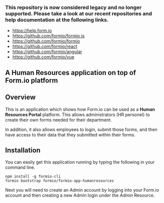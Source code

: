 ### This repository is now considered legacy and no longer supported. Please take a look at our recent repositories and help documentation at the following links.

 - https://help.form.io
 - https://github.com/formio/formio.js
 - https://github.com/formio/formio
 - https://github.com/formio/react
 - https://github.com/formio/angular
 - https://github.com/formio/vue

A Human Resources application on top of Form.io platform
---------------------------------

Overview
--------
This is an application which shows how Form.io can be used as a **Human Resources Portal** platform. This allows administrators (HR personel) to create their own forms needed for their department. 
 
In addition, it also allows employees to login, submit those forms, and then have access to their data that they submitted within their forms.


Installation
--------------
You can easily get this application running by typing the following in your command line.

```
npm install -g formio-cli
formio bootstrap formio/formio-app-humanresources
```

Next you will need to create an Admin account by logging into your Form.io account and then creating a new
Admin login under the *Admin* Resource.
